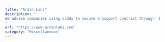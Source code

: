```yaml
---
title: "Ardan Labs"
description: "
We advise companies using Caddy to secure a support contract through  before help is needed.
"
url: "https://www.ardanlabs.com"
category: "Miscellaneous"
---
```

